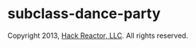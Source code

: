 # subclass-dance-party

Copyright 2013, [Hack Reactor, LLC](http://hackreactor.com). All rights reserved.
